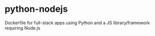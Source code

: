 # python-nodejs
Dockerfile for full-stack apps using Python and a JS library/framework requiring Node.js

